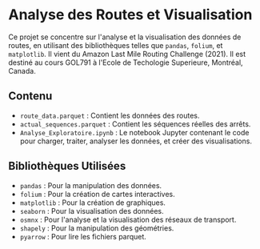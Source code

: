 # Analyse des Routes et Visualisation

Ce projet se concentre sur l'analyse et la visualisation des données de routes, en utilisant des bibliothèques telles que `pandas`, `folium`, et `matplotlib`. Il vient du Amazon Last Mile Routing Challenge (2021).
Il est destiné au cours GOL791 à l'Ecole de Techologie Superieure, Montréal, Canada.

## Contenu

- `route_data.parquet` : Contient les données des routes.
- `actual_sequences.parquet` : Contient les séquences réelles des arrêts.
- `Analyse_Exploratoire.ipynb` : Le notebook Jupyter contenant le code pour charger, traiter, analyser les données, et créer des visualisations.

## Bibliothèques Utilisées

- `pandas` : Pour la manipulation des données.
- `folium` : Pour la création de cartes interactives.
- `matplotlib` : Pour la création de graphiques.
- `seaborn` : Pour la visualisation des données.
- `osmnx` : Pour l'analyse et la visualisation des réseaux de transport.
- `shapely` : Pour la manipulation des géométries.
- `pyarrow` : Pour lire les fichiers parquet.




